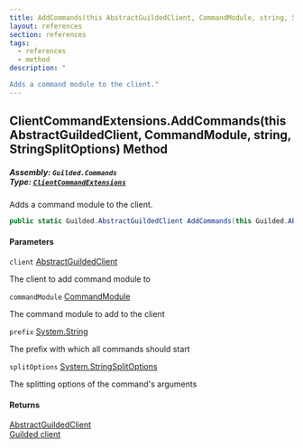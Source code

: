```yaml
---
title: AddCommands(this AbstractGuildedClient, CommandModule, string, StringSplitOptions)
layout: references
section: references
tags:
  - references
  - method
description: "

Adds a command module to the client."
---
```


## ClientCommandExtensions.AddCommands(this AbstractGuildedClient, CommandModule, string, StringSplitOptions) Method
##### **Assembly:** `Guilded.Commands`<br/>**Type:** [`ClientCommandExtensions`](ClientCommandExtensions 'Guilded.Commands.ClientCommandExtensions')

Adds a command module to the client.

```csharp
public static Guilded.AbstractGuildedClient AddCommands(this Guilded.AbstractGuildedClient client, Guilded.Commands.CommandModule commandModule, string prefix, StringSplitOptions splitOptions=1);
```
#### Parameters

<a name='Guilded.Commands.ClientCommandExtensions.AddCommands(thisGuilded.AbstractGuildedClient,Guilded.Commands.CommandModule,string,StringSplitOptions).client'></a>

`client` [AbstractGuildedClient](AbstractGuildedClient 'Guilded.AbstractGuildedClient')

The client to add command module to

<a name='Guilded.Commands.ClientCommandExtensions.AddCommands(thisGuilded.AbstractGuildedClient,Guilded.Commands.CommandModule,string,StringSplitOptions).commandModule'></a>

`commandModule` [CommandModule](CommandModule 'Guilded.Commands.CommandModule')

The command module to add to the client

<a name='Guilded.Commands.ClientCommandExtensions.AddCommands(thisGuilded.AbstractGuildedClient,Guilded.Commands.CommandModule,string,StringSplitOptions).prefix'></a>

`prefix` [System.String](https://docs.microsoft.com/en-us/dotnet/api/System.String 'System.String')

The prefix with which all commands should start

<a name='Guilded.Commands.ClientCommandExtensions.AddCommands(thisGuilded.AbstractGuildedClient,Guilded.Commands.CommandModule,string,StringSplitOptions).splitOptions'></a>

`splitOptions` [System.StringSplitOptions](https://docs.microsoft.com/en-us/dotnet/api/System.StringSplitOptions 'System.StringSplitOptions')

The splitting options of the command's arguments

#### Returns
[AbstractGuildedClient](AbstractGuildedClient 'Guilded.AbstractGuildedClient')  
[Guilded client](GuildedBotClient 'Guilded.GuildedBotClient')